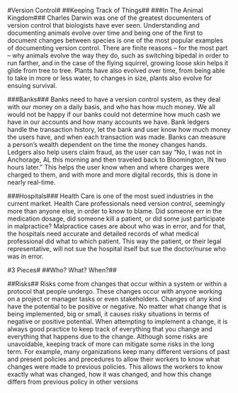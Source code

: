 #Version Control#
##Keeping Track of Things##
###In The Animal Kingdom###
Charles Darwin was one of the greatest documenters of version control that biologists have ever seen. Understanding and documenting animals evolve over time and being one of the first to document changes between species is one of the most popular examples of documenting version control. There are finite reasons – for the most part – why animals evolve the way they do, such as switching bipedal in order to run farther, and in the case of the flying squirrel, growing loose skin helps it glide from tree to tree. Plants have also evolved over time, from being able to take in more or less water, to changes in size, plants also evolve for ensuing survival.

###Banks###
Banks need to have a version control system, as they deal with our money on a daily basis, and who has how much money. We all would not be happy if our banks could not determine how much cash we have in our accounts and how many accounts we have. Bank ledgers handle the transaction history, let the bank and user know how much money the users have, and when each transaction was made. Banks can measure a person’s wealth dependent on the time the money changes hands. Ledgers also help users claim fraud, as the user can say “No, I was not in Anchorage, AL this morning and then traveled back to Bloomington, IN two hours later.” This helps the user know when and where charges were charged to them, and with more and more digital records, this is done in nearly real-time.

###Hospitals###
Health Care is one of the most sued industries in the current market. Health Care professionals need version control, seemingly more than anyone else, in order to know to blame. Did someone err in the medication dosage, did someone kill a patient, or did some just participate in malpractice? Malpractice cases are about who was in error, and for that, the hospitals need accurate and detailed records of what medical professional did what to which patient. This way the patient, or their legal representative, will not sue the hospital itself but sue the doctor/nurse who was in error.

#3 Pieces#
##Who? What? When?##


##Risks##
Risks come from changes that occur within a system or within a protocol that people undergo. These changes occur with anyone working on a project or manager tasks or even stakeholders. Changes of any kind have the potential to be positive or negative. No matter what change that is being implemented, big or small, it causes risky situations in terms of negative or positive potential. When attempting to implement a change, it is always good practice to keep track of everything that you change and everything that happens due to the change. Although some risks are unavoidable, keeping track of more can mitigate some risks in the long term. For example, many organizations keep many different versions of past and present policies and precedures to allow their workers to know what changes were made to previous policies. This allows the workers to know exactly what was changed, how it was changed, and how this change differs from previous policy in other versions
